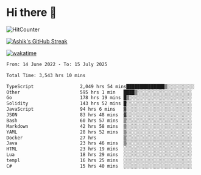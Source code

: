 # Hi there 👋

![HitCounter](https://hits.seeyoufarm.com/api/count/incr/badge.svg?url=https%3A%2F%2Fgithub.com%2Fashrhmn1212%2Fhit-counter)

<!-- ![Contribution Graph](https://github-readme-activity-graph.cyclic.app/graph?username=ashrhmn) -->


<!-- [![Top Langs](https://github-readme-stats.vercel.app/api/top-langs/?username=ashrhmn&layout=compact&theme=synthwave&langs_count=10&card_width=445)](https://github.com/anuraghazra/github-readme-stats) -->

[![Ashik's GitHub Streak](https://github-readme-streak-stats.herokuapp.com/?user=ashrhmn&theme=blood&fire=DD7F1C&background=151515&dates=9f9f9f&border=DD2727)](https://git.io/streak-stats)

<!-- ![Ashik's GitHub stats](https://github-readme-stats.vercel.app/api/?username=ashrhmn&show_icons=true&title_color=fff&icon_color=79ff97&text_color=9f9f9f&bg_color=151515) -->

[![wakatime](https://wakatime.com/badge/user/3df86613-ba63-4631-8e65-0ff18e7becad.svg)](https://wakatime.com/@3df86613-ba63-4631-8e65-0ff18e7becad)

<!--START_SECTION:waka-->

```txt
From: 14 June 2022 - To: 15 July 2025

Total Time: 3,543 hrs 10 mins

TypeScript                 2,049 hrs 54 mins██████████████▒░░░░░░░░░░   57.86 %
Other                      595 hrs 1 min   ████▒░░░░░░░░░░░░░░░░░░░░   16.79 %
Go                         178 hrs 19 mins █▒░░░░░░░░░░░░░░░░░░░░░░░   05.03 %
Solidity                   143 hrs 52 mins █░░░░░░░░░░░░░░░░░░░░░░░░   04.06 %
JavaScript                 94 hrs 6 mins   ▓░░░░░░░░░░░░░░░░░░░░░░░░   02.66 %
JSON                       83 hrs 48 mins  ▓░░░░░░░░░░░░░░░░░░░░░░░░   02.37 %
Bash                       60 hrs 57 mins  ▒░░░░░░░░░░░░░░░░░░░░░░░░   01.72 %
Markdown                   42 hrs 58 mins  ▒░░░░░░░░░░░░░░░░░░░░░░░░   01.21 %
YAML                       28 hrs 52 mins  ▒░░░░░░░░░░░░░░░░░░░░░░░░   00.81 %
Docker                     27 hrs          ▒░░░░░░░░░░░░░░░░░░░░░░░░   00.76 %
Java                       23 hrs 46 mins  ▒░░░░░░░░░░░░░░░░░░░░░░░░   00.67 %
HTML                       23 hrs 19 mins  ░░░░░░░░░░░░░░░░░░░░░░░░░   00.66 %
Lua                        18 hrs 29 mins  ░░░░░░░░░░░░░░░░░░░░░░░░░   00.52 %
templ                      16 hrs 25 mins  ░░░░░░░░░░░░░░░░░░░░░░░░░   00.46 %
C#                         15 hrs 40 mins  ░░░░░░░░░░░░░░░░░░░░░░░░░   00.44 %
```

<!--END_SECTION:waka-->


<!--### Most Used Languages 
<img src="https://wakatime.com/share/@ashrhmn/24ecb986-5bf8-4607-af7f-0aab08908d8c.png" />

### Favourite Tools
<img src="https://wakatime.com/share/@ashrhmn/f4e08015-f3bc-460a-9228-95a3ba11c604.png" />-->
